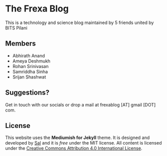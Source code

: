 # The Frexa Blog

This is a technology and science blog maintained by 5 friends united by BITS Pilani

## Members

- Abhirath Anand
- Ameya Deshmukh
- Rohan Srinivasan
- Samriddha Sinha
- Srijan Shashwat

## Suggestions?

Get in touch with our socials or drop a mail at frexablog [AT] gmail [DOT] com.

## License

This website uses the **Mediumish for Jekyll** theme. It is designed and developed by [Sal](https://www.wowthemes.net) and it is *free* under the MIT license. All content is licensed under the [Creative Commons Attribution 4.0 International License](http://creativecommons.org/licenses/by/4.0/). 
